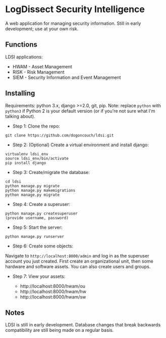 # LogDissect Security Intelligence
A web application for managing security information. Still in early development; use at your own risk.

## Functions
LDSI applications:
- HWAM - Asset Management
- RISK - Risk Management
- SIEM - Security Information and Event Management

## Installing
Requirements: python 3.x, django >=2.0, git, pip. Note: replace `python` with `python3` if Python 2 is your default version (or if you're not sure what I'm talking about).

- Step 1: Clone the repo:
```
git clone https://github.com/dogoncouch/ldsi.git
```

- Step 2: (Optional) Create a virtual environment and install django:
```
virtualenv ldsi_env
source ldsi_env/bin/activate
pip install django
```

- Step 3: Create/migrate the database:
```
cd ldsi
python manage.py migrate
python manage.py makemigrations
python manage.py migrate
```

- Step 4: Create a superuser:
```
python manage.py createsuperuser
(provide username, password)
```

- Step 5: Start the server:
```
python manage.py runserver
```

- Step 6: Create some objects:

Navigate to `http://localhost:8000/admin` and log in as the superuser account you just created. First create an organizational unit, then some hardware and software assets. You can also create users and groups.

- Step 7: View your assets:

    - http://localhost:8000/hwam/ou
    - http://localhost:8000/hwam/hw
    - http://localhost:8000/hwam/sw

## Notes
LDSI is still in early development. Database changes that break backwards compatibility are still being made on a regular basis.
